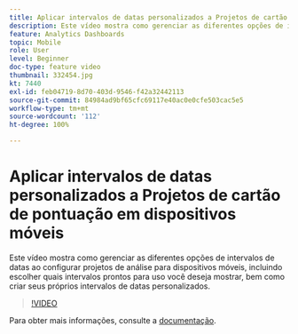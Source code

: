 ```yaml
---
title: Aplicar intervalos de datas personalizados a Projetos de cartão de pontuação em dispositivos móveis
description: Este vídeo mostra como gerenciar as diferentes opções de intervalos de datas ao configurar projetos de análise para dispositivos móveis, incluindo escolher quais intervalos prontos para uso você deseja mostrar, bem como criar seus próprios intervalos de datas personalizados.
feature: Analytics Dashboards
topic: Mobile
role: User
level: Beginner
doc-type: feature video
thumbnail: 332454.jpg
kt: 7440
exl-id: feb04719-8d70-403d-9546-f42a32442113
source-git-commit: 84984ad9bf65cfc69117e40ac0e0cfe503cac5e5
workflow-type: tm+mt
source-wordcount: '112'
ht-degree: 100%

---
```


# Aplicar intervalos de datas personalizados a Projetos de cartão de pontuação em dispositivos móveis

Este vídeo mostra como gerenciar as diferentes opções de intervalos de datas ao configurar projetos de análise para dispositivos móveis, incluindo escolher quais intervalos prontos para uso você deseja mostrar, bem como criar seus próprios intervalos de datas personalizados.

>[!VIDEO](https://video.tv.adobe.com/v/332454/?quality=12&learn=on)

Para obter mais informações, consulte a [documentação](https://experienceleague.adobe.com/docs/analytics/analyze/mobapp/curator.html?lang=pt-BR).
